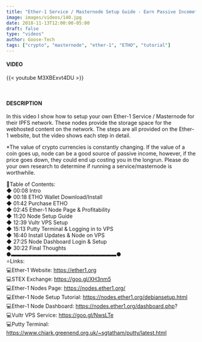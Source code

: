 ```yaml
---
title: "Ether-1 Service / Masternode Setup Guide - Earn Passive Income*"
image: images/videos/140.jpg
date: 2018-11-13T12:00:00-05:00
draft: false
type: "videos"
author: Goose-Tech
tags: ["crypto", "masternode", "ether-1", "ETHO", "tutorial"]
---
```


#### VIDEO

{{< youtube M3XBExvt4DU >}}

&nbsp;

#### DESCRIPTION

In this video I show how to setup your own Ether-1 Service / Masternode for their IPFS network. These nodes provide the storage space for the webhosted content on the network. The steps are all provided on the Ether-1 website, but the video shows each step in detail.

*The value of crypto currencies is constantly changing. If the value of a coin goes up, node can be a good source of passive income, however, if the price goes down, they could end up costing you in the longrun. Please do your own research to determine if running a service/masternode is worthwhile.

📘Table of Contents:  
◆ 00:08 Intro  
◆ 00:18 ETHO Wallet Download/Install  
◆ 01:42 Purchase ETHO  
◆ 02:45 Ether-1 Node Page & Profitability  
◆ 11:20 Node Setup Guide  
◆ 12:39 Vultr VPS Setup  
◆ 15:13 Putty Terminal & Logging in to VPS  
◆ 16:40 Install Updates & Node on VPS  
◆ 27:25 Node Dashboard Login & Setup  
◆ 30:22 Final Thoughts  
●▬▬▬▬▬▬▬▬▬▬▬▬▬▬▬▬▬▬▬▬●  
⭐Links:  
💻Ether-1 Website: https://ether1.org  
💻STEX Exchange: https://goo.gl/XH3nm5  
💻Ether-1 Nodes Page: https://nodes.ether1.org/  
💻Ether-1 Node Setup Tutorial: https://nodes.ether1.org/debiansetup.html  
💻Ether-1 Node Dashboard: https://nodes.ether1.org/dashboard.php?  
💻Vultr VPS Service: https://goo.gl/NwsLTe  
💻Putty Terminal: https://www.chiark.greenend.org.uk/~sgtatham/putty/latest.html  